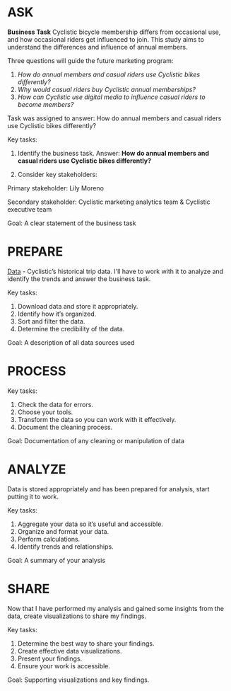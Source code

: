 # **ASK**

**Business Task**
Cyclistic bicycle membership differs from occasional use, and how occasional riders get influenced to join. This study aims to understand the differences and influence of annual members.

Three questions will guide the future marketing program:
1. *How do annual members and casual riders use Cyclistic bikes differently?*
2. *Why would casual riders buy Cyclistic annual memberships?*
3. *How can Cyclistic use digital media to influence casual riders to become members?*

Task was assigned to answer: How do annual members and casual riders use Cyclistic bikes differently?

Key tasks:
1. Identify the business task.
Answer: **How do annual members and casual riders use Cyclistic bikes differently?**

2. Consider key stakeholders:

Primary stakeholder: Lily Moreno

Secondary stakeholder: Cyclistic marketing analytics team & Cyclistic executive team


Goal: A clear statement of the business task

# **PREPARE**

[Data](https://divvy-tripdata.s3.amazonaws.com/index.html) - Cyclistic’s historical trip data. I'll have to work with it to analyze and identify the trends and answer the business task.

Key tasks:
1. Download data and store it appropriately.
2. Identify how it’s organized.
3. Sort and filter the data.
4. Determine the credibility of the data.

Goal: A description of all data sources used

# **PROCESS**

Key tasks:
1. Check the data for errors.
2. Choose your tools.
3. Transform the data so you can work with it effectively.
4. Document the cleaning process.

Goal: Documentation of any cleaning or manipulation of data

# **ANALYZE**

Data is stored appropriately and has been prepared for analysis, start putting it to work.

Key tasks:
1. Aggregate your data so it’s useful and accessible.
2. Organize and format your data.
3. Perform calculations.
4. Identify trends and relationships.

Goal: A summary of your analysis

# **SHARE**

Now that I have performed my analysis and gained some insights from the data, create visualizations to share my findings.

Key tasks:
1. Determine the best way to share your findings.
2. Create effective data visualizations.
3. Present your findings.
4. Ensure your work is accessible.

Goal: Supporting visualizations and key findings.
